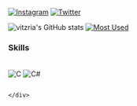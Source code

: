 [![Instagram](https://img.shields.io/badge/Instagram-E4405F?style=for-the-badge&logo=instagram&logoColor=white)](https://www.instagram.com/vitoria.rdc/)
[![Twitter](https://img.shields.io/badge/Twitter-1DA1F2?style=for-the-badge&logo=twitter&logoColor=white)](https://twitter.com/vitoriaamimosa)

![vitzria's GitHub stats](https://github-readme-stats.vercel.app/api?username=vitzria&show_icons=true&theme=radical)
[![Most Used ](https://github-readme-stats.vercel.app/api/top-langs/?username=vitzria&layout=compact&theme=radical)](https://www.youtube.com/watch?v=Qgylz1pLFE0&ab_channel=TWICE-Topic)

### Skills 

<div style=display: inline_block" ><br/>
  <img align="center" alt="C" src="https://img.shields.io/badge/C-00599C?style=for-the-badge&logo=c&logoColor=white"/>                                                   <img align="center" alt="C#" src="https://img.shields.io/badge/C%23-239120?style=for-the-badge&logo=c-sharp&logoColor=white"/>

                                                                                                   </div>
